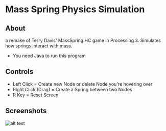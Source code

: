 # Mass Spring Physics Simulation

## About

a remake of Terry Davis' MassSpring.HC game in Processing 3. Simulates how springs interact with mass.

- You need Java to run this program

## Controls

- Left Click = Create new Node or delete Node you're hovering over
- Right Click (Drag) = Create a Spring between two Nodes
- R Key = Reset Screen

## Screenshots

![alt text](https://i.imgur.com/a4NlQE2.png)

